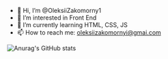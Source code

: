 - 👋 Hi, I’m @OleksiiZakomorny1
- 👀 I’m interested in Front End
- 🌱 I’m currently learning HTML, CSS, JS
- 📫 How to reach me: oleksiizakomornyi@gmai.com

![Anurag's GitHub stats](https://github-readme-stats.vercel.app/api?username=OleksiiZakomorny1&show_icons=true&theme=merko)

<!---
OleksiiZakomorny1/OleksiiZakomorny1 is a ✨ special ✨ repository because its `README.md` (this file) appears on your GitHub profile.
You can click the Preview link to take a look at your changes.
--->
